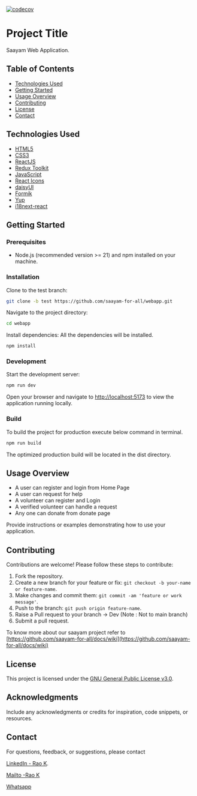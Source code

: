 [![codecov](https://codecov.io/gh/saayam-for-all/webapp/graph/badge.svg?token=9PBXMY2VAP)](https://codecov.io/gh/saayam-for-all/webapp)

# Project Title

Saayam Web Application.

## Table of Contents

- [Technologies Used](#technologies-used)
- [Getting Started](#getting-started)
- [Usage Overview](#usage)
- [Contributing](#contributing)
- [License](#license)
- [Contact](#contact)

## Technologies Used

- [HTML5](https://developer.mozilla.org/en-US/docs/Web/HTML)
- [CSS3](https://developer.mozilla.org/en-US/docs/Web/CSS)
- [ReactJS](https://react.dev/)
- [Redux Toolkit](https://redux-toolkit.js.org/)
- [JavaScript](https://developer.mozilla.org/en-US/docs/Web/JavaScript)
- [React Icons](https://react-icons.github.io/react-icons/)
- [daisyUI](https://daisyui.com/components/)
- [Formik](https://formik.org/docs)
- [Yup](https://github.com/jquense/yup])
- [i18next-react](https://www.i18next.com/overview/getting-started)

## Getting Started

### Prerequisites

- Node.js (recommended version >= 21) and npm installed on your machine.

### Installation

Clone to the test branch:

```bash
git clone -b test https://github.com/saayam-for-all/webapp.git

```

Navigate to the project directory:

```bash
cd webapp
```

Install dependencies:
All the dependencies will be installed.

```bash
npm install
```

### Development

Start the development server:

```bash
npm run dev
```

Open your browser and navigate to [http://localhost:5173](http://localhost:5173) to view the application running locally.

### Build

To build the project for production execute below command in terminal.

```bash
npm run build
```

The optimized production build will be located in the dist directory.

## Usage Overview

- A user can register and login from Home Page
- A user can request for help
- A volunteer can register and Login
- A verified volunteer can handle a request
- Any one can donate from donate page

Provide instructions or examples demonstrating how to use your application.

## Contributing

Contributions are welcome! Please follow these steps to contribute:

1. Fork the repository.
2. Create a new branch for your feature or fix: `git checkout -b your-name or feature-name`.
3. Make changes and commit them: `git commit -am 'feature or work message'`.
4. Push to the branch: `git push origin feature-name`.
5. Raise a Pull request to your branch -> Dev (Note : Not to main branch)
6. Submit a pull request.

To know more about our saayam project refer to [https://github.com/saayam-for-all/docs/wiki](https://github.com/saayam-for-all/docs/wiki)

## License

This project is licensed under the [GNU General Public License v3.0](LICENSE).

## Acknowledgments

Include any acknowledgments or credits for inspiration, code snippets, or resources.

## Contact

For questions, feedback, or suggestions, please contact

[LinkedIn - Rao K](https://linkedin.com/in/raobhethanabotla).

[Mailto -Rao K ](mailto:kbhethan@yahoo.com)

[Whatsapp](https://wa.me/+14083901725)
